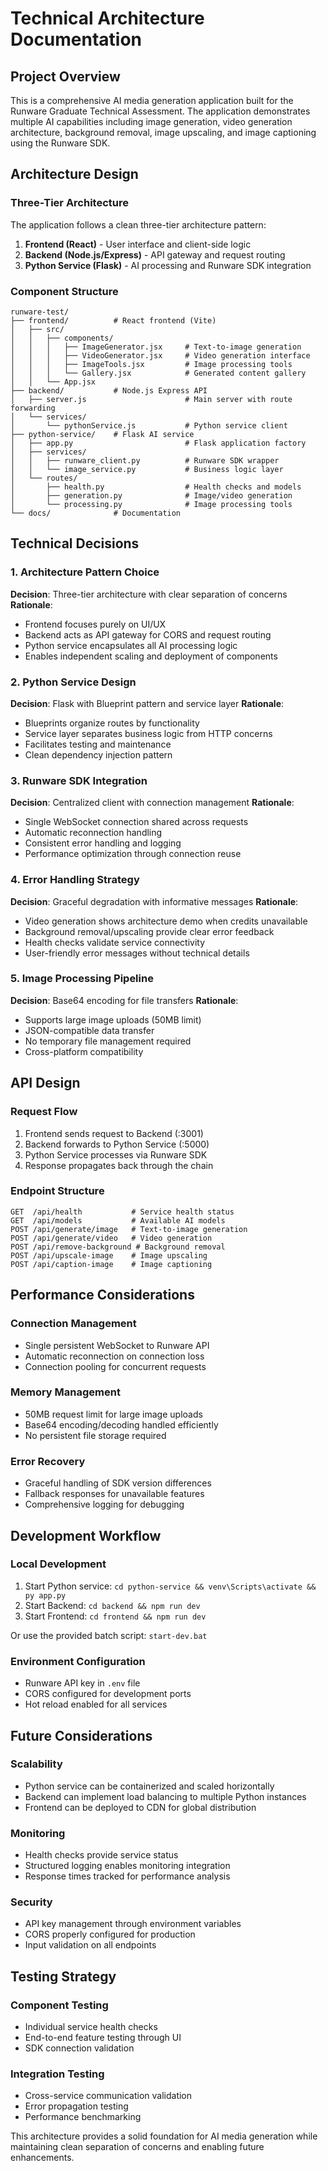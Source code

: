 # Technical Architecture Documentation

## Project Overview
This is a comprehensive AI media generation application built for the Runware Graduate Technical Assessment. The application demonstrates multiple AI capabilities including image generation, video generation architecture, background removal, image upscaling, and image captioning using the Runware SDK.

## Architecture Design

### Three-Tier Architecture
The application follows a clean three-tier architecture pattern:

1. **Frontend (React)** - User interface and client-side logic
2. **Backend (Node.js/Express)** - API gateway and request routing
3. **Python Service (Flask)** - AI processing and Runware SDK integration

### Component Structure

```
runware-test/
├── frontend/          # React frontend (Vite)
│   ├── src/
│   │   ├── components/
│   │   │   ├── ImageGenerator.jsx     # Text-to-image generation
│   │   │   ├── VideoGenerator.jsx     # Video generation interface
│   │   │   ├── ImageTools.jsx         # Image processing tools
│   │   │   └── Gallery.jsx            # Generated content gallery
│   │   └── App.jsx
├── backend/           # Node.js Express API
│   ├── server.js                      # Main server with route forwarding
│   └── services/
│       └── pythonService.js           # Python service client
├── python-service/    # Flask AI service
│   ├── app.py                         # Flask application factory
│   ├── services/
│   │   ├── runware_client.py          # Runware SDK wrapper
│   │   └── image_service.py           # Business logic layer
│   └── routes/
│       ├── health.py                  # Health checks and models
│       ├── generation.py              # Image/video generation
│       └── processing.py              # Image processing tools
└── docs/              # Documentation
```

## Technical Decisions

### 1. Architecture Pattern Choice
**Decision**: Three-tier architecture with clear separation of concerns
**Rationale**:
- Frontend focuses purely on UI/UX
- Backend acts as API gateway for CORS and request routing
- Python service encapsulates all AI processing logic
- Enables independent scaling and deployment of components

### 2. Python Service Design
**Decision**: Flask with Blueprint pattern and service layer
**Rationale**:
- Blueprints organize routes by functionality
- Service layer separates business logic from HTTP concerns
- Facilitates testing and maintenance
- Clean dependency injection pattern

### 3. Runware SDK Integration
**Decision**: Centralized client with connection management
**Rationale**:
- Single WebSocket connection shared across requests
- Automatic reconnection handling
- Consistent error handling and logging
- Performance optimization through connection reuse

### 4. Error Handling Strategy
**Decision**: Graceful degradation with informative messages
**Rationale**:
- Video generation shows architecture demo when credits unavailable
- Background removal/upscaling provide clear error feedback
- Health checks validate service connectivity
- User-friendly error messages without technical details

### 5. Image Processing Pipeline
**Decision**: Base64 encoding for file transfers
**Rationale**:
- Supports large image uploads (50MB limit)
- JSON-compatible data transfer
- No temporary file management required
- Cross-platform compatibility

## API Design

### Request Flow
1. Frontend sends request to Backend (:3001)
2. Backend forwards to Python Service (:5000)
3. Python Service processes via Runware SDK
4. Response propagates back through the chain

### Endpoint Structure
```
GET  /api/health           # Service health status
GET  /api/models           # Available AI models
POST /api/generate/image   # Text-to-image generation
POST /api/generate/video   # Video generation
POST /api/remove-background # Background removal
POST /api/upscale-image    # Image upscaling
POST /api/caption-image    # Image captioning
```

## Performance Considerations

### Connection Management
- Single persistent WebSocket to Runware API
- Automatic reconnection on connection loss
- Connection pooling for concurrent requests

### Memory Management
- 50MB request limit for large image uploads
- Base64 encoding/decoding handled efficiently
- No persistent file storage required

### Error Recovery
- Graceful handling of SDK version differences
- Fallback responses for unavailable features
- Comprehensive logging for debugging

## Development Workflow

### Local Development
1. Start Python service: `cd python-service && venv\Scripts\activate && py app.py`
2. Start Backend: `cd backend && npm run dev`
3. Start Frontend: `cd frontend && npm run dev`

Or use the provided batch script: `start-dev.bat`

### Environment Configuration
- Runware API key in `.env` file
- CORS configured for development ports
- Hot reload enabled for all services

## Future Considerations

### Scalability
- Python service can be containerized and scaled horizontally
- Backend can implement load balancing to multiple Python instances
- Frontend can be deployed to CDN for global distribution

### Monitoring
- Health checks provide service status
- Structured logging enables monitoring integration
- Response times tracked for performance analysis

### Security
- API key management through environment variables
- CORS properly configured for production
- Input validation on all endpoints

## Testing Strategy

### Component Testing
- Individual service health checks
- End-to-end feature testing through UI
- SDK connection validation

### Integration Testing
- Cross-service communication validation
- Error propagation testing
- Performance benchmarking

This architecture provides a solid foundation for AI media generation while maintaining clean separation of concerns and enabling future enhancements.